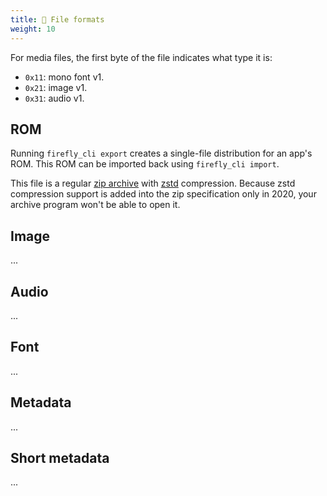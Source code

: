 ```yaml
---
title: 📄 File formats
weight: 10
---
```


For media files, the first byte of the file indicates what type it is:

* `0x11`: mono font v1.
* `0x21`: image v1.
* `0x31`: audio v1.

## ROM

Running `firefly_cli export` creates a single-file distribution for an app's ROM. This ROM can be imported back using `firefly_cli import`.

This file is a regular [zip archive](https://en.wikipedia.org/wiki/ZIP_(file_format)) with [zstd](https://en.wikipedia.org/wiki/Zstd) compression. Because zstd compression support is added into the zip specification only in 2020, your archive program won't be able to open it.

## Image

...

## Audio

...

## Font

...

## Metadata

...

## Short metadata

...
